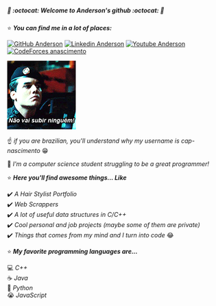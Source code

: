 ##### 🦑 :octocat: *Welcome to Anderson's github* :octocat: 🦑

:star: _**You can find me in a lot of places:**_

[![GitHub Anderson](https://img.shields.io/github/followers/cap-nascimento?label=Follow&style=social)](https://github.com/cap-nascimento) [![Linkedin Anderson](https://img.shields.io/badge/-Anderson%20Vieira-blue?style=flat-square&logo=Linkedin&logoColor=white&link=https://www.linkedin.com/in/anderson-vieira-do-nascimento-19b726121/)](https://www.linkedin.com/in/anderson-vieira-do-nascimento-19b726121/) [![Youtube Anderson](https://img.shields.io/badge/-Anderson%20Vieira-ff0000?style=flat-square&labelColor=ff0000&logo=youtube&logoColor=white&link=https://www.youtube.com/channel/UC85-oRnrFyzuZIAL1wF0n-g)](https://www.youtube.com/channel/UC85-oRnrFyzuZIAL1wF0n-g) [![CodeForces anascimento](https://run.kaist.ac.kr/badges/codeforces/anascimento.svg)](https://codeforces.com/profile/anascimento)

![if you are brazilian, you'll understand why my username is cap-nascimento](welcome.gif)

:point_up: *if you are brazilian, you'll understand why my username is cap-nascimento* :grin:  

:izakaya_lantern: *I'm a computer science student struggling to be a great programmer!*  

:star: _**Here you'll find awesome things... Like**_ 

:heavy_check_mark: *A Hair Stylist Portfolio*  
:heavy_check_mark: *Web Scrappers*  
:heavy_check_mark: *A lot of useful data structures in C/C++*  
:heavy_check_mark: *Cool personal and job projects (maybe some of them are private)*  
:heavy_check_mark: *Things that comes from my mind and I turn into code* :joy:  

:star: _**My favorite programming languages are...**_

:computer: *C++*  
:coffee: *Java*  
:snake: *Python*  
:sob: *JavaScript*  

<!--
**cap-nascimento/cap-nascimento** is a ✨ _special_ ✨ repository because its `README.md` (this file) appears on your GitHub profile.

Here are some ideas to get you started:

- 🔭 I’m currently working on ...
- 🌱 I’m currently learning ...
- 👯 I’m looking to collaborate on ...
- 🤔 I’m looking for help with ...
- 💬 Ask me about ...
- 📫 How to reach me: ...
- 😄 Pronouns: ...
- ⚡ Fun fact: ...
-->
